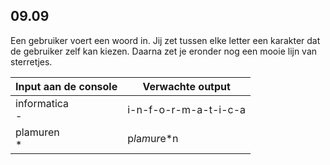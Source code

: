 ## 09.09
Een gebruiker voert een woord in. Jij zet tussen elke letter een karakter dat de gebruiker zelf kan kiezen. Daarna zet je eronder nog een mooie lijn van sterretjes.

| Input aan de console | Verwachte output |
|----------------------|------------------|
| informatica<br>- | i-n-f-o-r-m-a-t-i-c-a |
| plamuren<br>* | p*l*a*m*u*r*e*n |